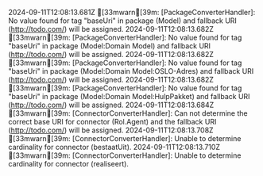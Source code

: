 2024-09-11T12:08:13.681Z [33mwarn[39m: [PackageConverterHandler]: No value found for tag "baseUri" in package (Model) and fallback URI (http://todo.com/) will be assigned.
2024-09-11T12:08:13.682Z [33mwarn[39m: [PackageConverterHandler]: No value found for tag "baseUri" in package (Model:Domain Model) and fallback URI (http://todo.com/) will be assigned.
2024-09-11T12:08:13.682Z [33mwarn[39m: [PackageConverterHandler]: No value found for tag "baseUri" in package (Model:Domain Model:OSLO-Adres) and fallback URI (http://todo.com/) will be assigned.
2024-09-11T12:08:13.682Z [33mwarn[39m: [PackageConverterHandler]: No value found for tag "baseUri" in package (Model:Domain Model:HulpPakket) and fallback URI (http://todo.com/) will be assigned.
2024-09-11T12:08:13.684Z [33mwarn[39m: [ConnectorConverterHandler]: Can not determine the correct base URI for connector (Rol.Agent) and the fallback URI (http://todo.com/) will be assigned.
2024-09-11T12:08:13.708Z [33mwarn[39m: [ConnectorConverterHandler]: Unable to determine cardinality for connector (bestaatUit).
2024-09-11T12:08:13.710Z [33mwarn[39m: [ConnectorConverterHandler]: Unable to determine cardinality for connector (realiseert).
